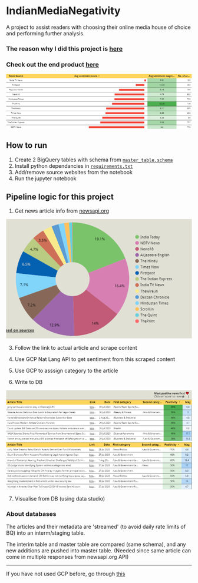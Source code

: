 # IndianMediaNegativity
A project to assist readers with choosing their online media house of choice and performing further analysis.

### The reason why I did this project is [here](https://medium.com/@swahareddy/if-it-bleeds-it-leads-a4739cee9284?sk=1bd0b0fcfc6cdca266aca86467bbf590)

### Check out the end product [here](https://datastudio.google.com/reporting/319d07ad-3499-46ab-b140-4cdfd7df55b4)

<img src="https://github.com/swahareddy/IndianMediaNegativity/blob/master/Readme%20images/firsttable.png" >

## How to run
1. Create 2 BigQuery tables with schema from [`master_table.schema`](https://github.com/swahareddy/IndianMediaNegativity/blob/master/master_table.schema)
2. Install python dependancies in [`requirements.txt`](https://github.com/swahareddy/IndianMediaNegativity/blob/master/requirements.txt)
3. Add/remove source websites from the notebook
4. Run the jupyter notebook

## Pipeline logic for this project
1. Get news article info from [newsapi.org](https://)
<img src="https://github.com/swahareddy/IndianMediaNegativity/blob/master/Readme%20images/organisations.png">

3. Follow the link to actual article and scrape content

4. Use GCP Nat Lang  API to get sentiment from this scraped content

5. Use GCP to asssign category to the article

6. Write to DB
<img src="https://github.com/swahareddy/IndianMediaNegativity/blob/master/Readme%20images/psotiive.png">
<img src="https://github.com/swahareddy/IndianMediaNegativity/blob/master/Readme%20images/negative.png">

7. Visualise from DB (using data studio)


### About databases
The articles and their metadata are 'streamed' (to avoid daily rate limits of BQ) into an interm/staging table. 

The interim table and master table are compared (same schema), and any new additions are pushed into master table. (Needed since same article can come in multiple responses from newsapi.org API) 
_________________
If you have not used GCP before, go through [this](https://github.com/swahareddy/IndianMediaNegativity/blob/master/gcp_guide.md)
